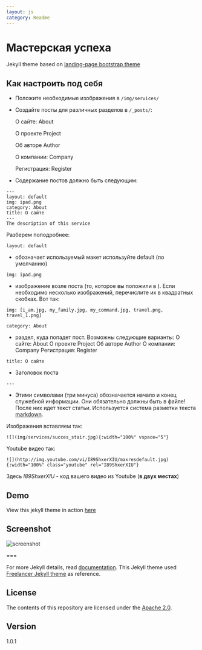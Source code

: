 ```yaml
---
layout: js
category: Readme
---
```

# Мастерская успеха

Jekyll theme based on [landing-page bootstrap theme ](http://startbootstrap.com/templates/landing-page/)

## Как настроить под себя
 - Положите необходимые изображения в `/img/services/`
 - Создайте посты для различных разделов в `/_posts/`:
 
     О сайте: About
     
     О проекте Project
     
     Об авторе Author
     
     О компании: Company
     
     Регистрация: Register

 - Содержание постов должно быть следующим:

```
---
layout: default
img: ipad.png
category: About
title: О сайте
---
The description of this service
```

Разберем поподробнее:

```
layout: default
```
 - обозначает используемый макет используйте default (по умолчанию)

```
img: ipad.png
```
 - изображение возле поста (то, которое вы положили в ). Если необходимо несколько изображений, перечислите их в квадратных скобках. Вот так:

```
img: [i_am.jpg, my_family.jpg, my_command.jpg, travel.png, travel_1.png]
```

```
category: About
```
 - раздел, куда попадет пост. Возможны следующие варианты:
     О сайте: About
     О проекте Project
     Об авторе Author
     О компании: Company
     Регистрация: Register
     
```
title: О сайте
```
 - Заголовок поста
 
```
--- 
```
 - Этими символами (три минуса) обозначается начало и конец служебной информации. Они обязательно должны быть в файле!
 После них идет текст статьи. Используется система разметки текста [markdown](https://ru.wikipedia.org/wiki/Markdown).

Изображения вставляем так:
 
```
![](img/services/succes_stair.jpg){:width="100%" vspace="5"}
```

Youtube видео так:

```
![](http://img.youtube.com/vi/I89ShxerXIU/maxresdefault.jpg){:width="100%" class="youtube" rel="I89ShxerXIU"}
```

Здесь *I89ShxerXIU* - код вашего видео из Youtube (**в двух местах**)

## Demo
View this jekyll theme in action [here](https://timurey.github.io/)

## Screenshot
![screenshot](https://raw.githubusercontent.com/swcool/landing-page-theme/master/img/screenshot.png)

===

For more Jekyll details, read [documentation](http://jekyllrb.com/).
This Jekyll theme used [Freelancer Jekyll theme](https://github.com/jeromelachaud/freelancer-theme/) as reference.

## License
The contents of this repository are licensed under the [Apache
2.0](http://www.apache.org/licenses/LICENSE-2.0.html).

## Version
1.0.1

